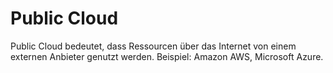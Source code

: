 # Public Cloud

Public Cloud bedeutet, dass Ressourcen über das Internet von einem externen Anbieter genutzt werden.
Beispiel: Amazon AWS, Microsoft Azure.
